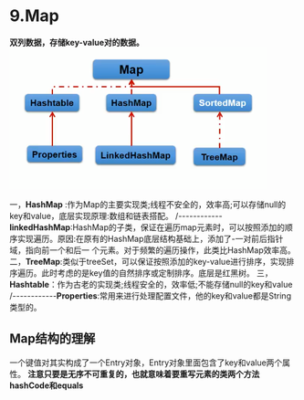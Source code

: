 # 9.Map
**双列数据，存储key-value对的数据。**
![](_v_images/20200508191514590_14916.png)


一，**HashMap** :作为Map的主要实现类;线程不安全的，效率高;可以存储null的key和value，底层实现原理:数组和链表搭配。
/------------ **linkedHashMap**:HashMap的子类，保证在遍历map元素时，可以按照添加的顺序实现遍历。原因:在原有的HashMap底层结构基础上，添加了-一对前后指针域，指向前一个和后一 个元素。对于频繁的遍历操作，此类比HashMap效率高。
二，**TreeMap**:类似于treeSet，可以保证按照添加的key-value进行排序，实现排序遍历。此时考虑的是key值的自然排序或定制排序。底层是红黑树。
三，**Hashtable**：作为古老的实现类;线程安全的，效率低;不能存储null的key和value
/------------**Properties**:常用来进行处理配置文件，他的key和value都是String类型的。

## Map结构的理解

一个键值对其实构成了一个Entry对象，Entry对象里面包含了key和value两个属性。
**注意只要是无序不可重复的，也就意味着要重写元素的类两个方法hashCode和equals**










